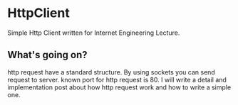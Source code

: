 # HttpClient
Simple Http Client written for Internet Engineering Lecture.

## What's going on?
http request have a standard structure. By using sockets you can send request to server. known port for http request is 80.
I will write a detail and implementation post about how http request work and how to write a simple one.

